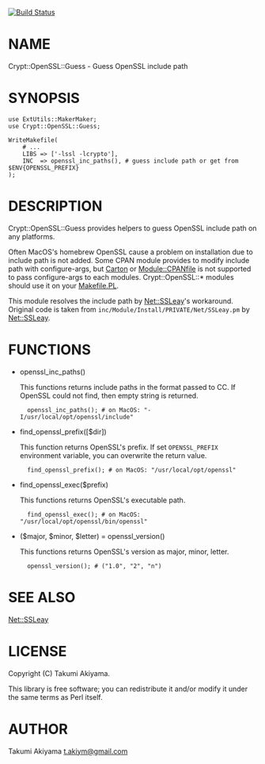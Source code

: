 [![Build Status](https://travis-ci.org/akiym/Crypt-OpenSSL-Guess.svg?branch=master)](https://travis-ci.org/akiym/Crypt-OpenSSL-Guess)
# NAME

Crypt::OpenSSL::Guess - Guess OpenSSL include path

# SYNOPSIS

    use ExtUtils::MakerMaker;
    use Crypt::OpenSSL::Guess;

    WriteMakefile(
        # ...
        LIBS => ['-lssl -lcrypto'],
        INC  => openssl_inc_paths(), # guess include path or get from $ENV{OPENSSL_PREFIX}
    );

# DESCRIPTION

Crypt::OpenSSL::Guess provides helpers to guess OpenSSL include path on any platforms.

Often MacOS's homebrew OpenSSL cause a problem on installation due to include path is not added.
Some CPAN module provides to modify include path with configure-args, but [Carton](https://metacpan.org/pod/Carton) or [Module::CPANfile](https://metacpan.org/pod/Module::CPANfile)
is not supported to pass configure-args to each modules. Crypt::OpenSSL::\* modules should use it on your [Makefile.PL](https://metacpan.org/pod/Makefile.PL).

This module resolves the include path by [Net::SSLeay](https://metacpan.org/pod/Net::SSLeay)'s workaround.
Original code is taken from `inc/Module/Install/PRIVATE/Net/SSLeay.pm` by [Net::SSLeay](https://metacpan.org/pod/Net::SSLeay).

# FUNCTIONS

- openssl\_inc\_paths()

    This functions returns include paths in the format passed to CC. If OpenSSL could not find, then empty string is returned.

        openssl_inc_paths(); # on MacOS: "-I/usr/local/opt/openssl/include"

- find\_openssl\_prefix(\[$dir\])

    This function returns OpenSSL's prefix. If set `OPENSSL_PREFIX` environment variable, you can overwrite the return value.

        find_openssl_prefix(); # on MacOS: "/usr/local/opt/openssl"

- find\_openssl\_exec($prefix)

    This functions returns OpenSSL's executable path.

        find_openssl_exec(); # on MacOS: "/usr/local/opt/openssl/bin/openssl"

- ($major, $minor, $letter) = openssl\_version()

    This functions returns OpenSSL's version as major, minor, letter.

        openssl_version(); # ("1.0", "2", "n")

# SEE ALSO

[Net::SSLeay](https://metacpan.org/pod/Net::SSLeay)

# LICENSE

Copyright (C) Takumi Akiyama.

This library is free software; you can redistribute it and/or modify
it under the same terms as Perl itself.

# AUTHOR

Takumi Akiyama <t.akiym@gmail.com>
